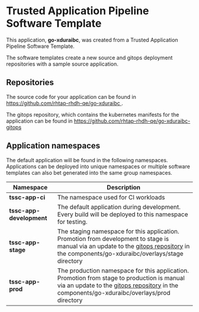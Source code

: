 # Trusted Application Pipeline Software Template

This application, **go-xduraibc**, was created from a Trusted Application Pipeline Software Template.

The software templates create a new source and gitops deployment repositories with a sample source application. 

## Repositories

The source code for your application can be found in [https://github.com/rhtap-rhdh-qe/go-xduraibc ](https://github.com/rhtap-rhdh-qe/go-xduraibc ).
 
The gitops repository, which contains the kubernetes manifests for the application can be found in 
[https://github.com/rhtap-rhdh-qe/go-xduraibc-gitops ](https://github.com/rhtap-rhdh-qe/go-xduraibc-gitops ) 

## Application namespaces 

The default application will be found in the following namespaces. Applications can be deployed into unique namespaces or multiple software templates can also bet generated into the same group namespaces.  

|  Namespace   |  Description   |  
| -------- | -------- |
| **tssc-app-ci** | The namespace used for CI workloads |
| **tssc-app-development** | The default application during development. Every build will be deployed to this namespace for testing. |
| **tssc-app-stage** | The staging namespace for this application. Promotion from development to stage is manual via an update to the [gitops repository](https://github.com/rhtap-rhdh-qe/go-xduraibc-gitops ) in the components/go-xduraibc/overlays/stage directory |
| **tssc-app-prod** | The production namespace for this application. Promotion from stage to production is manual via an update to the [gitops repository](https://github.com/rhtap-rhdh-qe/go-xduraibc-gitops ) in the components/go-xduraibc/overlays/prod directory |